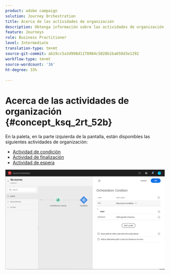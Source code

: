 ```yaml
---
product: adobe campaign
solution: Journey Orchestration
title: Acerca de las actividades de organización
description: Obtenga información sobre las actividades de organización
feature: Journeys
role: Business Practitioner
level: Intermediate
translation-type: tm+mt
source-git-commit: ab19cc5a3d998d1178984c5028b1ba650d3e1292
workflow-type: tm+mt
source-wordcount: '36'
ht-degree: 33%

---
```



# Acerca de las actividades de organización {#concept_ksq_2rt_52b}

En la paleta, en la parte izquierda de la pantalla, están disponibles las siguientes actividades de organización:

* [Actividad de condición](../building-journeys/condition-activity.md)
* [Actividad de finalización](../building-journeys/end-activity.md)
* [Actividad de espera](../building-journeys/wait-activity.md)

![](../assets/journey49.png)
